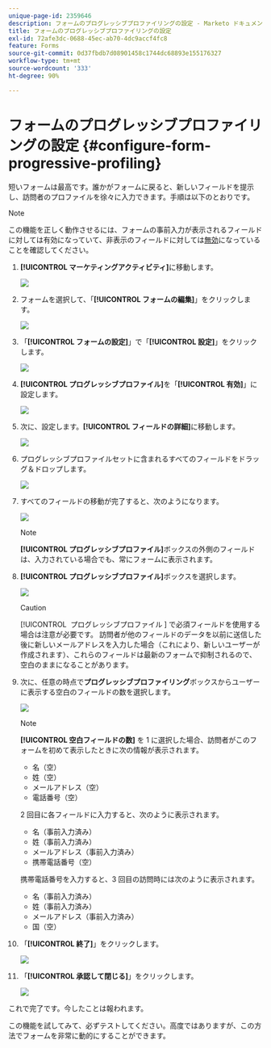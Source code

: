 ```yaml
---
unique-page-id: 2359646
description: フォームのプログレッシブプロファイリングの設定 - Marketo ドキュメント - 製品ドキュメント
title: フォームのプログレッシブプロファイリングの設定
exl-id: 72afe3dc-0688-45ec-ab70-4dc9accf4fc8
feature: Forms
source-git-commit: 0d37fbdb7d08901458c1744dc68893e155176327
workflow-type: tm+mt
source-wordcount: '333'
ht-degree: 90%

---
```


# フォームのプログレッシブプロファイリングの設定 {#configure-form-progressive-profiling}

短いフォームは最高です。誰かがフォームに戻ると、新しいフィールドを提示し、訪問者のプロファイルを徐々に入力できます。手順は以下のとおりです。

>[!NOTE]
>
>この機能を正しく動作させるには、フォームの事前入力が表示されるフィールドに対しては有効になっていて、非表示のフィールドに対しては[無効](/help/marketo/product-docs/demand-generation/forms/form-fields/disable-pre-fill-for-a-form-field.md)になっていることを確認してください。

1. **[!UICONTROL マーケティングアクティビティ]**&#x200B;に移動します。

   ![](assets/ma-1.png)

1. フォームを選択して、「**[!UICONTROL フォームの編集]**」をクリックします。

   ![](assets/image2014-9-15-12-3a31-3a20.png)

1. 「**[!UICONTROL フォームの設定]**」で「**[!UICONTROL 設定]**」をクリックします。

   ![](assets/image2014-9-15-12-3a31-3a29.png)

1. **[!UICONTROL プログレッシブプロファイル]**&#x200B;を「**[!UICONTROL 有効]**」に設定します。

   ![](assets/image2014-9-15-12-3a31-3a47.png)

1. 次に、設定します。**[!UICONTROL フィールドの詳細]**&#x200B;に移動します。

   ![](assets/image2014-9-15-12-3a31-3a55.png)

1. プログレッシブプロファイルセットに含まれるすべてのフィールドをドラッグ＆ドロップします。

   ![](assets/image2014-9-15-12-3a32-3a3.png)

1. すべてのフィールドの移動が完了すると、次のようになります。

   ![](assets/image2014-9-15-12-3a32-3a12.png)

   >[!NOTE]
   >
   >**[!UICONTROL プログレッシブプロファイル]**&#x200B;ボックスの外側のフィールドは、入力されている場合でも、常にフォームに表示されます。

1. **[!UICONTROL プログレッシブプロファイル]**&#x200B;ボックスを選択します。

   ![](assets/image2014-9-15-12-3a32-3a19.png)

   >[!CAUTION]
   >
   >[!UICONTROL &#x200B; プログレッシブプロファイル &#x200B;] で必須フィールドを使用する場合は注意が必要です。 訪問者が他のフィールドのデータを以前に送信した後に新しいメールアドレスを入力した場合（これにより、新しいユーザーが作成されます）、これらのフィールドは最新のフォームで抑制されるので、空白のままになることがあります。

1. 次に、任意の時点で&#x200B;**プログレッシブプロファイリング**&#x200B;ボックスからユーザーに表示する空白のフィールドの数を選択します。

   ![](assets/image2014-9-15-12-3a32-3a26.png)

   >[!NOTE]
   >
   >**[!UICONTROL 空白フィールドの数]** を 1 に選択した場合、訪問者がこのフォームを初めて表示したときに次の情報が表示されます。
   >
   >* 名（空）
   >* 姓（空）
   >* メールアドレス（空）
   >* 電話番号（空）
   >
   >2 回目に各フィールドに入力すると、次のように表示されます。
   >
   >* 名（事前入力済み）
   >* 姓（事前入力済み）
   >* メールアドレス（事前入力済み）
   >* 携帯電話番号（空）
   >
   >携帯電話番号を入力すると、3 回目の訪問時には次のように表示されます。
   >
   >* 名（事前入力済み）
   >* 姓（事前入力済み）
   >* メールアドレス（事前入力済み）
   >* 国（空）

1. 「**[!UICONTROL 終了]**」をクリックします。

   ![](assets/image2014-9-15-12-3a33-3a35.png)

1. 「**[!UICONTROL 承認して閉じる]**」をクリックします。

   ![](assets/image2014-9-15-12-3a33-3a45.png)

これで完了です。今したことは報われます。

この機能を試してみて、必ずテストしてください。高度ではありますが、この方法でフォームを非常に動的にすることができます。
